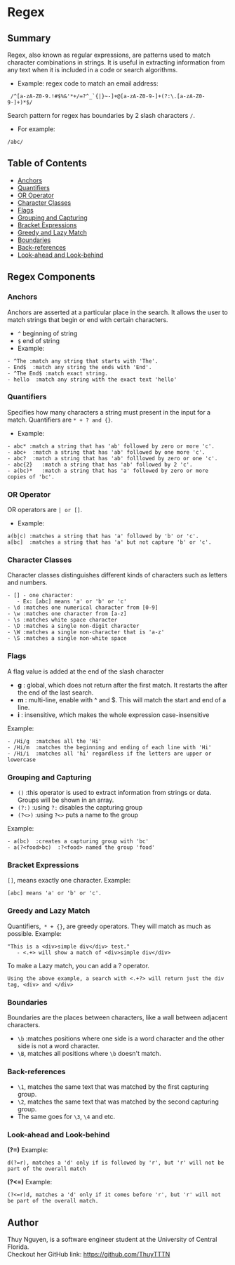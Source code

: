 # Regex

## Summary
Regex, also known as regular expressions, are patterns used to match character combinations in strings.  It is useful in extracting information from any text when it is included in a code or search algorithms. 
- Example: regex code to match an email address:
```
 /^[a-zA-Z0-9.!#$%&'*+/=?^_`{|}~-]+@[a-zA-Z0-9-]+(?:\.[a-zA-Z0-9-]+)*$/
```

Search pattern for regex has boundaries by 2 slash characters `/`.
- For example: 
```
/abc/
```

## Table of Contents

- [Anchors](#anchors)
- [Quantifiers](#quantifiers)
- [OR Operator](#or-operator)
- [Character Classes](#character-classes)
- [Flags](#flags)
- [Grouping and Capturing](#grouping-and-capturing)
- [Bracket Expressions](#bracket-expressions)
- [Greedy and Lazy Match](#greedy-and-lazy-match)
- [Boundaries](#boundaries)
- [Back-references](#back-references)
- [Look-ahead and Look-behind](#look-ahead-and-look-behind)

## Regex Components

### Anchors
Anchors are asserted at a particular place in the search.  It allows the user to match strings that begin or end  with certain characters.
- `^` beginning of string
- `$` end of string
- Example:  
```
- ^The :match any string that starts with 'The'.
- End$  :match any string the ends with 'End'.
- ^The End$ :match exact string.
- hello  :match any string with the exact text 'hello' 
```

### Quantifiers
Specifies how many characters a string must present in the input for a match. Quantifiers are `* + ? and {}`.
- Example: 
```
- abc* :match a string that has 'ab' followed by zero or more 'c'.
- abc+  :match a string that has 'ab' followed by one more 'c'.
- abc?  :match a string that has 'ab' folllowed by zero or one 'c'.
- abc{2}   :match a string that has 'ab' followed by 2 'c'.
- a(bc)*   :match a string that has 'a' followed by zero or more copies of 'bc'.  
```

### OR Operator
 OR operators are `| or []`.
- Example: 
```
a(b|c) :matches a string that has 'a' followed by 'b' or 'c'.
a[bc]  :matches a string that has 'a' but not capture 'b' or 'c'.
```

### Character Classes
 Character classes distinguishes different kinds of characters such as letters and numbers. 
```
- [] - one character:
   - Ex: [abc] means 'a' or 'b' or 'c'
- \d :matches one numerical character from [0-9]
- \w :matches one character from [a-z]
- \s :matches white space character
- \D :matches a single non-digit character
- \W :matches a single non-character that is 'a-z'
- \S :matches a single non-white space
```

### Flags
A flag value is added at the end of the slash character 
- **g** : global, which does not return after the first match.  It restarts the after the end of the last search.
- **m** : multi-line, enable with ^ and $. This will match the start and end of a line.
- **i** : insensitive, which makes the whole expression case-insensitive

Example: 
```
- /Hi/g  :matches all the 'Hi'
- /Hi/m  :matches the beginning and ending of each line with 'Hi'
- /Hi/i  :matches all 'hi' regardless if the letters are upper or lowercase 
```


### Grouping and Capturing
- `()` :this operator is used to extract information from strings or data. Groups will be shown in an array. 
- `(?:)`  :using `?:` disables the capturing group
- `(?<>)`  :using `?<>` puts a name to the group

Example:
```
- a(bc)  :creates a capturing group with 'bc'
- a(?<food>bc)  :?<food> named the group 'food'
```

### Bracket Expressions
`[]`, means exactly one character.
Example:  
```
[abc] means 'a' or 'b' or 'c'.
```

### Greedy and Lazy Match
Quantifiers,` * + {}`, are greedy operators.  They will match as much as possible.
Example:
```
"This is a <div>simple div</div> test."
   - <.+> will show a match of <div>simple div</div>
```

To make a Lazy match, you can add a ?  operator.  
```
Using the above example, a search with <.+?> will return just the div tag, <div> and </div>
```

### Boundaries
Boundaries are the places between characters, like a wall between adjacent characters.
- `\b`  :matches positions where one side is a word character and the other side is not a word character.
- `\B`,  matches all positions where `\b` doesn't match.


### Back-references
- `\1`, matches the same text that was matched by the first capturing group.
- `\2`, matches the same text that was matched by the second capturing group.
- The same goes for `\3`, `\4` and etc.

### Look-ahead and Look-behind
**(?=)**
Example: 
```
d(?=r), matches a 'd' only if is followed by 'r', but 'r' will not be part of the overall match
```

**(?<=)**
Example: 
```
(?<=r)d, matches a 'd' only if it comes before 'r', but 'r' will not be part of the overall match.
```

## Author

Thuy Nguyen, is a software engineer student at the University of Central Florida.  
Checkout her GitHub link: https://github.com/ThuyTTTN
